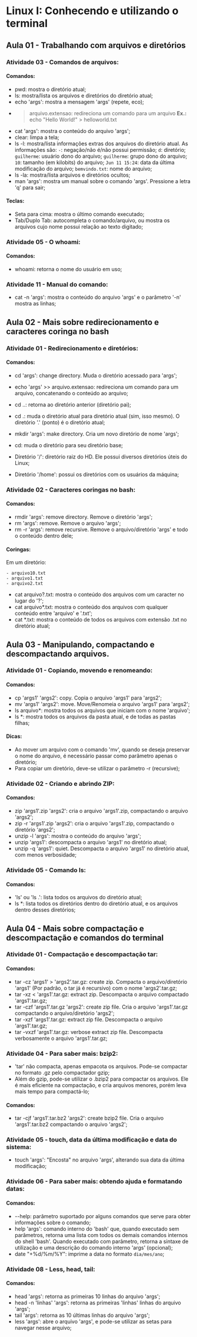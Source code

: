 # Linux I: Conhecendo e utilizando o terminal

## Aula 01 - Trabalhando com arquivos e diretórios

### Atividade 03 - Comandos de arquivos:

#### Comandos:

- pwd: mostra o diretório atual;
- ls: mostra/lista os arquivos e diretórios do diretório atual;
- echo 'args': mostra a mensagem 'args' (repete, eco);
- > arquivo.extensao: redireciona um comando para um arquivo
**Ex.:** echo "Hello World!" > helloworld.txt
- cat 'args': mostra o conteúdo do arquivo 'args';
- clear: limpa a tela;
- ls -l: mostra/lista informações extras dos arquivos do diretório atual. As informações são:
`-`: negação/não é/não possui permissão;
`d`: diretório;
`guilherme`: usuário dono do arquivo;
`guilherme`: grupo dono do arquivo;
`10`: tamanho (em kilobits) do arquivo;
`Jun 11 15:24`: data da última modificação do arquivo;
`bemvindo.txt`: nome do arquivo;
- ls -la: mostra/lista arquivos e diretórios ocultos;
- man 'args': mostra um manual sobre o comando 'args'. Pressione a letra 'q' para sair;

#### Teclas:

- Seta para cima: mostra o último comando executado;
- Tab/Duplo Tab: autocompleta o comando/arquivo, ou mostra os arquivos cujo nome possui relação ao texto digitado;

### Atividade 05 - O whoami:

#### Comandos:

- whoami: retorna o nome do usuário em uso;

### Atividade 11 - Manual do comando:

- cat -n 'args': mostra o conteúdo do arquivo 'args' e o parâmetro '-n' mostra as linhas;


## Aula 02 - Mais sobre redirecionamento e caracteres coringa no bash

### Atividade 01 - Redirecionamento e diretórios:

#### Comandos:

- cd 'args': change directory. Muda o diretório acessado para 'args';
- echo 'args' >> arquivo.extensao: redireciona um comando para um arquivo, concatenando o conteúdo ao arquivo;
- cd ..: retorna ao diretório anterior (diretório pai);
- cd .: muda o diretório atual para diretório atual (sim, isso mesmo). O diretório '.' (ponto) é o diretório atual;
- mkdir 'args': make directory. Cria um novo diretório de nome 'args';
- cd: muda o diretório para seu diretório base;

- Diretório '/': diretório raiz do HD. Ele possui diversos diretórios úteis do Linux;
- Diretório '/home': possui os diretórios com os usuários da máquina;


### Atividade 02 - Caracteres coringas no bash:

#### Comandos:

- rmdir 'args': remove directory. Remove o diretório 'args';
- rm 'args': remove. Remove o arquivo 'args';
- rm -r 'args': remove recursive. Remove o arquivo/diretório 'args' e todo o conteúdo dentro dele;

#### Coringas:

Em um diretório:
```
- arquivo10.txt
- arquivo1.txt
- arquivo2.txt
```
- cat arquivo?.txt: mostra o conteúdo dos arquivos com um caracter no lugar do '?';
- cat arquivo*.txt: mostra o conteúdo dos arquivos com qualquer conteúdo entre 'arquivo' e '.txt';
- cat *.txt: mostra o conteúdo de todos os arquivos com extensão .txt no diretório atual;


## Aula 03 - Manipulando, compactando e descompactando arquivos.

### Atividade 01 - Copiando, movendo e renomeando:

#### Comandos: 

- cp 'args1' 'args2': copy. Copia o arquivo 'args1' para 'args2';
- mv 'args1' 'args2': move. Move/Renomeia o arquivo 'args1' para 'args2';
- ls arquivo*: mostra todos os arquivos que iniciam com o nome 'arquivo';
- ls *: mostra todos os arquivos da pasta atual, e de todas as pastas filhas;

#### Dicas:

- Ao mover um arquivo com o comando 'mv', quando se deseja preservar o nome do arquivo, é necessário passar como parâmetro apenas o diretório;
- Para copiar um diretório, deve-se utilizar o parâmetro -r (recursive);

### Atividade 02 - Criando e abrindo ZIP:

#### Comandos:

- zip 'args1'.zip 'args2': cria o arquivo 'args1'.zip, compactando o arquivo 'args2';
- zip -r 'args1'.zip 'args2': cria o arquivo 'args1'.zip, compactando o diretório 'args2';
- unzip -l 'args': mostra o conteúdo do arquivo 'args';
- unzip 'args1': descompacta o arquivo 'args1' no diretório atual;
- unzip -q 'args1': quiet. Descompacta o arquivo 'args1' no diretório atual, com menos verbosidade;

### Atividade 05 - Comando ls:

#### Comandos:

- 'ls' ou 'ls .': lista todos os arquivos do diretório atual;
- ls *: lista todos os diretórios dentro do diretório atual, e os arquivos dentro desses diretórios;


## Aula 04 - Mais sobre compactação e descompactação e comandos do terminal

### Atividade 01 - Compactação e descompactação tar:

#### Comandos:

- tar -cz 'args1' > 'args2'.tar.gz: create zip. Compacta o arquivo/diretório 'args1' (Por padrão, o tar já é recursivo) com o nome 'args2'.tar.gz;
- tar -xz < 'args1'.tar.gz: extract zip. Descompacta o arquivo compactado 'args1'.tar.gz;
- tar -czf 'args1'.tar.gz 'args2': create zip file. Cria o arquivo 'args1'.tar.gz compactando o arquivo/diretório 'args2';
- tar -xzf 'args1'.tar.gz: extract zip file. Descompacta o arquivo 'args1'.tar.gz;
- tar -vxzf 'args1'.tar.gz: verbose extract zip file. Descompacta verbosamente o arquivo 'args1'.tar.gz;

### Atividade 04 - Para saber mais: bzip2:

- 'tar' não compacta, apenas empacota os arquivos. Pode-se compactar no formato .gz pelo compactador gzip;
- Além do gzip, pode-se utilizar o .bzip2 para compactar os arquivos. Ele é mais eficiente na compactação, e cria arquivos menores, porém leva mais tempo para compactá-lo;

#### Comandos:

- tar -cjf 'args1'.tar.bz2 'args2': create bzip2 file. Cria o arquivo 'args1'.tar.bz2 compactando o arquivo 'args2';

### Atividade 05 - touch, data da última modificação e data do sistema:

- touch 'args': "Encosta" no arquivo 'args', alterando sua data da última modificação;

### Atividade 06 - Para saber mais: obtendo ajuda e formatando datas:

#### Comandos:

- --help: parâmetro suportado por alguns comandos que serve para obter informações sobre o comando;
- help 'args': comando interno do 'bash' que, quando executado sem parâmetros, retorna uma lista com todos os demais comandos internos do shell 'bash'. Quando executado com parâmetro, retorna a sintaxe de utilização e uma descrição do comando interno 'args' (opcional);
- date "+%d/%m/%Y": imprime a data no formato `dia/mes/ano`;

### Atividade 08 - Less, head, tail:

#### Comandos:

- head 'args': retorna as primeiras 10 linhas do arquivo 'args';
- head -n 'linhas' 'args': retorna as primeiras 'linhas' linhas do arquivo 'args';
- tail 'args': retorna as 10 últimas linhas do arquivo 'args';
- less 'args': abre o arquivo 'args', e pode-se utilizar as setas para navegar nesse arquivo;
